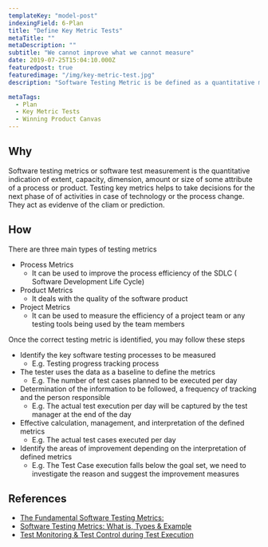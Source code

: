 ```yaml
---
templateKey: "model-post"
indexingField: 6-Plan
title: "Define Key Metric Tests"
metaTitle: ""
metaDescription: ""
subtitle: "We cannot improve what we cannot measure"
date: 2019-07-25T15:04:10.000Z
featuredpost: true
featuredimage: "/img/key-metric-test.jpg"
description: "Software Testing Metric is be defined as a quantitative measure that helps to estimate the progress, quality, and health of a software testing effort. A Metric defines in quantitative terms the degree to which a system, system component, or process possesses a given attribute. The ideal example to understand metrics would be a weekly mileage of a car compared to its ideal mileage recommended by the manufacturer."

metaTags:
  - Plan
  - Key Metric Tests
  - Winning Product Canvas
---
```



## Why
Software testing metrics or software test measurement is the quantitative indication of extent, capacity, dimension, amount or size of some attribute of a process or product. Testing key metrics helps to take decisions for the next phase of of activities in case of technology or the process change. They act as evidenve of the cliam or prediction.

## How
There are three main types of testing metrics

- Process Metrics
  - It can be used to improve the process efficiency of the SDLC ( Software Development Life Cycle)
- Product Metrics
  - It deals with the quality of the software product
- Project Metrics
  - It can be used to measure the efficiency of a project team or any testing tools being used by the team members

Once the correct testing metric is identified, you may follow these steps

- Identify the key software testing processes to be measured
  - E.g. Testing progress tracking process
- The tester uses the data as a baseline to define the metrics
  - E.g. The number of test cases planned to be executed per day
- Determination of the information to be followed, a frequency of tracking and the person responsible
  - E.g. The actual test execution per day will be captured by the test manager at the end of the day
- Effective calculation, management, and interpretation of the defined metrics
  - E.g. The actual test cases executed per day
- Identify the areas of improvement depending on the interpretation of defined metrics
  - E.g. The Test Case execution falls below the goal set, we need to investigate the reason and suggest the improvement measures

## References

- [The Fundamental Software Testing Metrics:](https://www.thinksys.com/qa-testing/software-testing-metrics-kpis/)
- [Software Testing Metrics: What is, Types & Example](https://www.guru99.com/software-testing-metrics-complete-tutorial.html#6)
- [Test Monitoring & Test Control during Test Execution](https://www.guru99.com/how-you-can-achieve-project-goals-through-test-monitoring-control.html)
